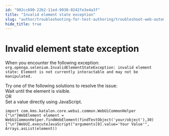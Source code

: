 ```yaml
---
id: "902cc690-22b2-11ed-9930-0242fe3e4a3f"
title: "Invalid element state exception"
slug: "author/troubleshooting-for-test-authoring/troubleshoot-web-automated-testing/invalid-element-state-exception"
hide_title: true
---
```


# <a id="troubleshooting-2053" class="anchor_top_offset"/><a id="ariaid-title1" class="anchor_top_offset"/>Invalid element state exception

<section xmlns="http://www.w3.org/1999/xhtml" className="section condition"><p className="p">When you encounter the following exception: <code className="ph codeph">org.openqa.selenium.InvalidElementStateException: invalid element state: Element is not currently interactable and may not be manipulated.</code></p></section> 
<div xmlns="http://www.w3.org/1999/xhtml" className="bodydiv troubleSolution"><section className="section remedy"><div className="li step p"><span className="ph cmd">Try one of the following solutions to resolve the issue:</span><div className="itemgroup info">Wait until the element is visible.</div><div className="itemgroup info">OR</div><div className="itemgroup info">Set a value directly using JavaScript.<pre className="pre codeblock"><code>import com.kms.katalon.core.webui.common.WebUiCommonHelper {"\n"}WebElement element = WebUiCommonHelper.findWebElement(findTestObject('your/object'),30){"\n"}WebUI.executeJavaScript("arguments[0].value='Your Value'", Arrays.asList(element))</code></pre></div></div></section></div>
